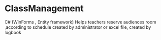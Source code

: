 # ClassManagement
C# (WinForms , Entity framework) Helps teachers  reserve audiences room ,according to schedule created by administrator or excel file, created by logbook
